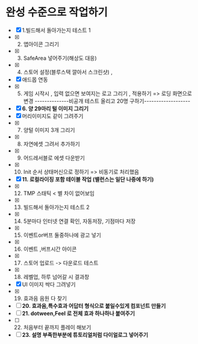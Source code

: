 # 완성 수준으로 작업하기



- [x] 1.빌드해서 돌아가는지 테스트 1
- [x] 2. 앱아이콘 그리기
- [x] 3. SafeArea 넣어주기(해상도 대응)
- [x] 4. 스토어 설정(블루스택 깔아서 스크린샷) ,
- [x] 애드몹 연동
- [x] 5. 게임 시작시 , 입력 없으면 보여지는 로고 그리기 , 적용하기 => 로딩 화면으로 변경
--------------비공개 테스트 올리고 20명 구하기-------------------
- [x] **6. 양 29마리 털 이미지 그리기**
- [x] 머리이미지도 같이 그려주기
- [x] 7. 양털 이미지 3개 그리기
- [x] 8. 자연에셋 그려서 추가하기
- [x] 9. 어드레서블로 에셋 다운받기
- [x] 10. Init 순서 상태머신으로 정하기 => 비동기로 처리했음
- [x] **11. 로컬라이징 포함 테이블 작업 (밸런스는 일단 나중에 하기)**
- [x] 12. TMP 스태틱 < 별 차이 없어보임
- [x] 13. 빌드해서 돌아가는지 테스트 2
- [x] 14. 5분마다 인터넷 연결 확인, 자동저장, 기점마다 저장
- [x] 15. 이벤트or버프 둘중하나에 광고 넣기
- [x] 16. 이벤트 ,버프시간 아이콘
- [x] 17. 스토어 업로드 -> 다운로드 테스트
- [x] 18. 레벨업, 하루 넘어갈 시 결과창
- [x] UI 이미지 싹다 그려넣기
- [x] 19. 효과음 음원 다 찾기
- [ ] **20. 효과음,특수효과 어답터 형식으로 붙일수있게 컴포넌트 만들기**
- [ ] **21. dotween,Feel 로 전체 효과 하나하나 붙여주기**
- [ ] 22. 처음부터 끝까지 플레이 해보기
- [ ] **23. 설명 부족한부분에 튜토리얼처럼 다이얼로그 넣어주기**
